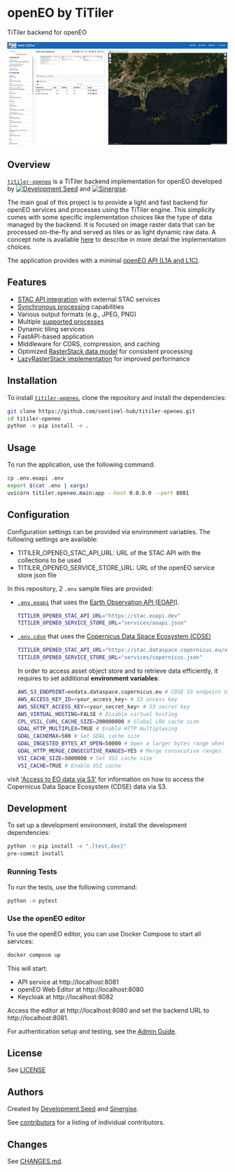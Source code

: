 # openEO by TiTiler

TiTiler backend for openEO

![TiTiler OpenEO](docs/src/img/image.png)

## Overview

[`titiler-openeo`](titiler/openeo/main.py ) is a TiTiler backend implementation for openEO developed by <a href="https://developmentseed.org/"><img alt="Development Seed" src="docs/src/img/ds-logo-hor.svg" height="25px"></a> and <a href="https://www.sinergise.com/"><img alt="Sinergise" src="docs/src/img/sinergise-logo.png" height="25px"></a>.

The main goal of this project is to provide a light and fast backend for openEO services and processes using the TiTiler engine.
This simplicity comes with some specific implementation choices like the type of data managed by the backend.
It is focused on image raster data that can be processed on-the-fly and served as tiles or as light dynamic raw data.
A concept note is available [here](https://sentinel-hub.github.io/titiler-openeo/concepts/) to describe in more detail the implementation choices.

The application provides with a minimal [openEO API (L1A and L1C)](https://openeo.org/documentation/1.0/developers/profiles/api.html#api-profiles).

## Features

- [STAC API integration](https://sentinel-hub.github.io/titiler-openeo/concepts/#collections-and-stac-integration) with external STAC services
- [Synchronous processing](https://sentinel-hub.github.io/titiler-openeo/concepts/#data-model) capabilities
- Various output formats (e.g., JPEG, PNG)
- Multiple [supported processes](https://sentinel-hub.github.io/titiler-openeo/concepts/#data-reduction)
- Dynamic tiling services
- FastAPI-based application
- Middleware for CORS, compression, and caching
- Optimized [RasterStack data model](https://sentinel-hub.github.io/titiler-openeo/raster-stack/) for consistent processing
- [LazyRasterStack implementation](https://sentinel-hub.github.io/titiler-openeo/raster-stack/#lazyrasterstack) for improved performance

## Installation

To install [`titiler-openeo`](https://github.com/sentinel-hub/titiler-openeo/blob/main/titiler/openeo/main.py), clone the repository and install the dependencies:

```bash
git clone https://github.com/sentinel-hub/titiler-openeo.git
cd titiler-openeo
python -m pip install -e .
```

## Usage

To run the application, use the following command:

```bash
cp .env.eoapi .env
export $(cat .env | xargs)
uvicorn titiler.openeo.main:app --host 0.0.0.0 --port 8081
```

## Configuration

Configuration settings can be provided via environment variables. The following settings are available:

- TITILER_OPENEO_STAC_API_URL: URL of the STAC API with the collections to be used
- TITILER_OPENEO_SERVICE_STORE_URL: URL of the openEO service store json file

In this repository, 2 `.env` sample files are provided:

- [`.env.eoapi`](https://github.com/sentinel-hub/titiler-openeo/blob/main/.env.eoapi) that uses the [Earth Observation API (EOAPI)](https://eoapi.dev/).

  ```bash
  TITILER_OPENEO_STAC_API_URL="https://stac.eoapi.dev"
  TITILER_OPENEO_SERVICE_STORE_URL="services/eoapi.json"
  ```

- [`.env.cdse`](https://github.com/sentinel-hub/titiler-openeo/blob/main/.env.cdse) that uses the [Copernicus Data Space Ecosystem (CDSE)](https://dataspace.copernicus.eu/)

  ```bash
  TITILER_OPENEO_STAC_API_URL="https://stac.dataspace.copernicus.eu/v1"
  TITILER_OPENEO_SERVICE_STORE_URL="services/copernicus.json"
  ```

  In order to access asset object store and to retrieve data efficiently, it requires to set additional **environment variables**:

  ```bash
  AWS_S3_ENDPOINT=eodata.dataspace.copernicus.eu # CDSE S3 endpoint URL
  AWS_ACCESS_KEY_ID=<your_access_key> # S3 access key
  AWS_SECRET_ACCESS_KEY=<your_secret_key> # S3 secret key
  AWS_VIRTUAL_HOSTING=FALSE # Disable virtual hosting
  CPL_VSIL_CURL_CACHE_SIZE=200000000 # Global LRU cache size
  GDAL_HTTP_MULTIPLEX=TRUE # Enable HTTP multiplexing
  GDAL_CACHEMAX=500 # Set GDAL cache size
  GDAL_INGESTED_BYTES_AT_OPEN=50000 # Open a larger bytes range when reading
  GDAL_HTTP_MERGE_CONSECUTIVE_RANGES=YES # Merge consecutive ranges
  VSI_CACHE_SIZE=5000000 # Set VSI cache size
  VSI_CACHE=TRUE # Enable VSI cache
  ```

visit ['Access to EO data via S3'](https://documentation.dataspace.copernicus.eu/APIs/S3.html) for information on how to access the Copernicus Data Space Ecosystem (CDSE) data via S3.

## Development

To set up a development environment, install the development dependencies:

```bash
python -m pip install -e ".[test,dev]"
pre-commit install
```

### Running Tests

To run the tests, use the following command:

```bash
python -m pytest
```

### Use the openEO editor

To use the openEO editor, you can use Docker Compose to start all services:

```bash
docker compose up
```

This will start:
- API service at http://localhost:8081
- openEO Web Editor at http://localhost:8080
- Keycloak at http://localhost:8082

Access the editor at http://localhost:8080 and set the backend URL to http://localhost:8081.

For authentication setup and testing, see the [Admin Guide](https://sentinel-hub.github.io/titiler-openeo/admin-guide/#authentication).

## License

See [LICENSE](https://github.com/sentinel-hub/titiler-openeo/blob/main/LICENSE)

## Authors

Created by [Development Seed](<http://developmentseed.org>) and [Sinergise](https://www.sinergise.com/).

See [contributors](https://github.com/sentinel-hub/titiler-openeo/graphs/contributors) for a listing of individual contributors.

## Changes

See [CHANGES.md](https://github.com/sentinel-hub/titiler-openeo/blob/main/CHANGES.md).
